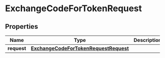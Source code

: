 

# ExchangeCodeForTokenRequest


## Properties

| Name | Type | Description | Notes |
|------------ | ------------- | ------------- | -------------|
|**request** | [**ExchangeCodeForTokenRequestRequest**](ExchangeCodeForTokenRequestRequest.md) |  |  |



